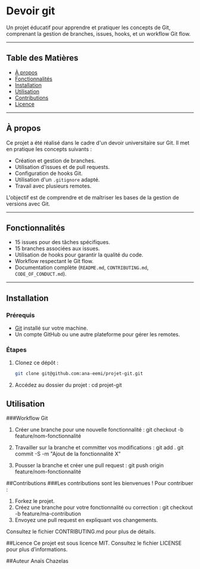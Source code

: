 # Devoir git

Un projet éducatif pour apprendre et pratiquer les concepts de Git, comprenant la gestion de branches, issues, hooks, et un workflow Git flow.

---

## Table des Matières
- [À propos](#à-propos)
- [Fonctionnalités](#fonctionnalités)
- [Installation](#installation)
- [Utilisation](#utilisation)
- [Contributions](#contributions)
- [Licence](#licence)

---

## À propos
Ce projet a été réalisé dans le cadre d'un devoir universitaire sur Git. Il met en pratique les concepts suivants :
- Création et gestion de branches.
- Utilisation d'issues et de pull requests.
- Configuration de hooks Git.
- Utilisation d'un `.gitignore` adapté.
- Travail avec plusieurs remotes.

L'objectif est de comprendre et de maîtriser les bases de la gestion de versions avec Git.

---

## Fonctionnalités
- 15 issues pour des tâches spécifiques.
- 15 branches associées aux issues.
- Utilisation de hooks pour garantir la qualité du code.
- Workflow respectant le Git flow.
- Documentation complète (`README.md`, `CONTRIBUTING.md`, `CODE_OF_CONDUCT.md`).

---

## Installation
### Prérequis
- [Git](https://git-scm.com/) installé sur votre machine.
- Un compte GitHub ou une autre plateforme pour gérer les remotes.

### Étapes
1. Clonez ce dépôt :
   ```bash
   git clone git@github.com:ana-eemi/projet-git.git

2. Accédez au dossier du projet :
   cd projet-git

## Utilisation
###Workflow Git
1. Créer une branche pour une nouvelle fonctionnalité :
   git checkout -b feature/nom-fonctionnalité

2. Travailler sur la branche et committer vos modifications :
   git add .
   git commit -S -m "Ajout de la fonctionnalité X"

3. Pousser la branche et créer une pull request :
   git push origin feature/nom-fonctionnalité

##Contributions
###Les contributions sont les bienvenues ! Pour contribuer :

1. Forkez le projet.
2. Créez une branche pour votre fonctionnalité ou correction :
   git checkout -b feature/ma-contribution
3. Envoyez une pull request en expliquant vos changements.

Consultez le fichier CONTRIBUTING.md pour plus de détails.

##Licence
Ce projet est sous licence MIT. Consultez le fichier LICENSE pour plus d’informations.

##Auteur
Anaïs Chazelas
